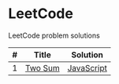 # LeetCode
LeetCode problem solutions



| #             | Title                                             | Solution                 |
| ------------- | ------------------------------------------------- | ------------------------ |
| 1             | [Two Sum](https://leetcode.com/problems/two-sum/) | [JavaScript](two-sum.js) |
